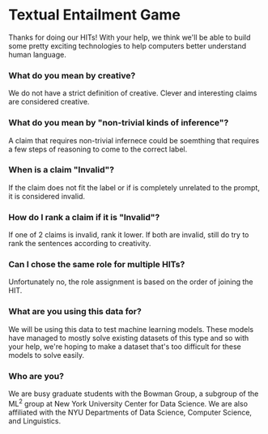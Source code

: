 # Textual Entailment Game

Thanks for doing our HITs! With your help, we think we'll be able to build some pretty exciting technologies to help computers better understand human language.


### What do you mean by creative?
We do not have a strict definition of creative. Clever and interesting claims are considered creative.

### What do you mean by "non-trivial kinds of inference"?
A claim that requires non-trivial infernece could be soemthing that requires a few steps of reasoning to come to the correct label.

### When is a claim "Invalid"?
If the claim does not fit the label or if is completely unrelated to the prompt, it is considered invalid.

### How do I rank a claim if it is "Invalid"?
If one of 2 claims is invalid, rank it lower. If both are invalid, still do try to rank the sentences according to creativity.

### Can I chose the same role for multiple HITs?
Unfortunately no, the role assignment is based on the order of joining the HIT. 

### What are you using this data for?
We will be using this data to test machine learning models. These models have managed to mostly solve existing datasets of this type and so with your help, we're hoping to make a dataset that's too difficult for these models to solve easily.

### Who are you?
We are busy graduate students with the Bowman Group, a subgroup of the ML<sup>2</sup> group at New York University Center for Data Science. We are also affiliated with the NYU Departments of Data Science, Computer Science, and Linguistics.